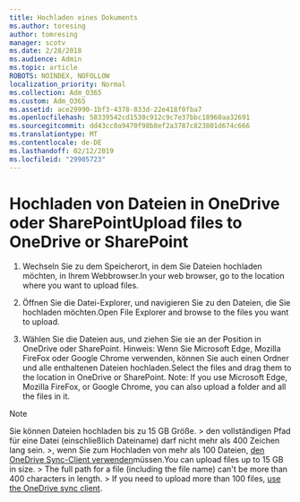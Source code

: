 ```yaml
---
title: Hochladen eines Dokuments
ms.author: toresing
author: tomresing
manager: scotv
ms.date: 2/28/2018
ms.audience: Admin
ms.topic: article
ROBOTS: NOINDEX, NOFOLLOW
localization_priority: Normal
ms.collection: Adm_O365
ms.custom: Adm_O365
ms.assetid: ace29990-1bf3-4378-833d-22e418f0fba7
ms.openlocfilehash: 58339542cd1530c912c9c7e37bbc18960aa32691
ms.sourcegitcommit: dd43cc0a9470f98b8ef2a3787c823801d674c666
ms.translationtype: MT
ms.contentlocale: de-DE
ms.lasthandoff: 02/12/2019
ms.locfileid: "29905723"
---
```

# <a name="upload-files-to-onedrive-or-sharepoint"></a><span data-ttu-id="25fad-102">Hochladen von Dateien in OneDrive oder SharePoint</span><span class="sxs-lookup"><span data-stu-id="25fad-102">Upload files to OneDrive or SharePoint</span></span>

1. <span data-ttu-id="25fad-103">Wechseln Sie zu dem Speicherort, in dem Sie Dateien hochladen möchten, in Ihrem Webbrowser.</span><span class="sxs-lookup"><span data-stu-id="25fad-103">In your web browser, go to the location where you want to upload files.</span></span>
    
2. <span data-ttu-id="25fad-104">Öffnen Sie die Datei-Explorer, und navigieren Sie zu den Dateien, die Sie hochladen möchten.</span><span class="sxs-lookup"><span data-stu-id="25fad-104">Open File Explorer and browse to the files you want to upload.</span></span>
    
3. <span data-ttu-id="25fad-p101">Wählen Sie die Dateien aus, und ziehen Sie sie an der Position in OneDrive oder SharePoint. Hinweis: Wenn Sie Microsoft Edge, Mozilla FireFox oder Google Chrome verwenden, können Sie auch einen Ordner und alle enthaltenen Dateien hochladen.</span><span class="sxs-lookup"><span data-stu-id="25fad-p101">Select the files and drag them to the location in OneDrive or SharePoint. Note: If you use Microsoft Edge, Mozilla FireFox, or Google Chrome, you can also upload a folder and all the files in it.</span></span>
    
> [!NOTE]
>  <span data-ttu-id="25fad-p102">Sie können Dateien hochladen bis zu 15 GB Größe. > den vollständigen Pfad für eine Datei (einschließlich Dateiname) darf nicht mehr als 400 Zeichen lang sein. >, wenn Sie zum Hochladen von mehr als 100 Dateien, [den OneDrive Sync-Client verwenden](https://go.microsoft.com/fwlink/?linkid=866427)müssen.</span><span class="sxs-lookup"><span data-stu-id="25fad-p102">You can upload files up to 15 GB in size. >  The full path for a file (including the file name) can't be more than 400 characters in length. >  If you need to upload more than 100 files, [use the OneDrive sync client](https://go.microsoft.com/fwlink/?linkid=866427).</span></span> 
  

